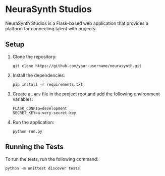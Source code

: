 # NeuraSynth Studios

NeuraSynth Studios is a Flask-based web application that provides a platform for connecting talent with projects.

## Setup

1.  Clone the repository:
    ```
    git clone https://github.com/your-username/neurasynth.git
    ```
2.  Install the dependencies:
    ```
    pip install -r requirements.txt
    ```
3.  Create a `.env` file in the project root and add the following environment variables:
    ```
    FLASK_CONFIG=development
    SECRET_KEY=a-very-secret-key
    ```
4.  Run the application:
    ```
    python run.py
    ```

## Running the Tests

To run the tests, run the following command:
```
python -m unittest discover tests
```
